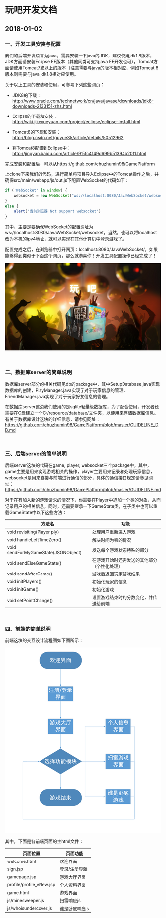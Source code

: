 # 玩吧开发文档

## 2018-01-02

### 一、开发工具安装与配置

我们的后端开发语言为java，需要安装一下java的JDK，建议使用jdk1.8版本。JDK方面请安装Eclipse EE版本（其他同类可支持java EE开发也可），Tomcat方面请使用Tomcat7或以上的版本（注意需要与java的版本相对应，例如Tomcat 8版本则需要与java jdk1.8相对应使用。

关于以上工具的安装和使用，可参考下列这些网页：

- JDK8的下载：http://www.oracle.com/technetwork/cn/java/javase/downloads/jdk8-downloads-2133151-zhs.html


- Eclipse的下载和安装：http://wiki.jikexueyuan.com/project/eclipse/eclipse-install.html
- Tomcat8的下载和安装：http://blog.csdn.net/guyue35/article/details/50512962
- 将Tomcat8配置到Eclipse中：http://jingyan.baidu.com/article/915fc4149d699b51394b20f1.html

完成安装和配置后，可以从https://github.com/chuzhumin98/GamePlatform

上clone下来我们的代码，进行简单将项目导入Eclipse中的Tomcat操作之后，并确保src/main/webapp/js/out.js下配置WebSocket的代码如下：

~~~javascript
if ('WebSocket' in window) {
	websocket = new WebSocket("ws://localhost:8080/JavaWebSocket/websocket");
}
else {
	alert('当前浏览器 Not support websocket')
}
~~~

其中，主要是要确保WebSocket的配置网址为ws://localhost:8080/JavaWebSocket/websocket，当然，也可以将localhost改为本机的ipv4地址，就可以实现在其他计算机中登录游戏了。

配置完成之后，在浏览器中打开网页：localhost:8080/JavaWebSocket/，如果能够得到类似于下面这个网页，那么就恭喜你！开发工具配置操作已经完成了！

![游戏欢迎界面](https://github.com/chuzhumin98/GamePlatform/blob/master/img/%E6%B8%B8%E6%88%8F%E6%AC%A2%E8%BF%8E%E7%95%8C%E9%9D%A2.png)

</br>

### 二、数据库server的简单说明

数据库server部分的相关代码见db的package中，其中SetupDatabase.java实现数据库的创建，PlayManager.java实现了对于玩家信息的管理，FriendManager.java实现了对于玩家好友信息的管理。

在数据库server这边我们使用的是sqlite轻量级数据库，为了配合使用，开发者还需要在C盘建立一个C:/resource/database/文件夹，以便用来存储数据库信息。有关于数据库设计这块的详细信息，请参见网址：https://github.com/chuzhumin98/GamePlatform/blob/master/GUIDELINE_DB.md

</br>

### 三、后端server的简单说明

后端server这块的代码在game, player, websocket三个package中，其中，game主要是用来实现游戏相关的操作，player主要用来记录和处理玩家信息，websocket是用来直接与前端进行通信的部分，具体的通信接口规定请参见网址：https://github.com/chuzhumin98/GamePlatform/blob/master/GUIDELINE.md

对于在有加入新的游戏请求的情况下，你需要在Player中追加一个类的对象，从而记录用户的相关信息，同时，还需要继承一下GameState类，在子类中也可以重载GameState中以下这些方法：

| 方法名                                 | 功能                     |
| ----------------------------------- | ---------------------- |
| void revisiting(Player ply)         | 处理用户重新进入游戏             |
| void handleLeftTimeZero()           | 解决时间为零的情况              |
| void sendForMyGameState(JSONObject) | 发送每个游戏状态特殊的部分          |
| void sendElseGameState()            | 在游戏开始时还需发送的其他部分（个性化处理） |
| void sendAfterGame()                | 游戏后返回玩家游戏结果            |
| void initPlayers()                  | 初始化玩家的信息               |
| void initGame()                     | 初始化游戏                  |
| void setPointChange()               | 设置游戏结束时的分数变化，并传送给前端    |

</br>

### 四、前端的简单说明

前端这块的交互设计流程图如下图所示：

![交互设计流程图](https://github.com/chuzhumin98/GamePlatform/blob/master/img/%E4%BA%A4%E4%BA%92%E8%AE%BE%E8%AE%A1%E6%B5%81%E7%A8%8B%E5%9B%BE.png)

其中，下面是各前端页面的主html文件：

| 页面位置                     | 页面功能     |
| ------------------------ | -------- |
| welcome.html             | 欢迎界面     |
| sign.jsp                 | 登录/注册界面  |
| gamepage.jsp             | 游戏大厅界面   |
| profile/profile_vNew.jsp | 个人资料界面   |
| game.html                | 游戏界面     |
| js/minesweeper.js        | 扫雷响应js   |
| js/whoisundercover.js    | 谁是卧底响应js |

